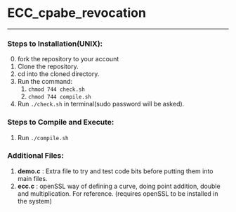 # ECC_cpabe_revocation
----------------------------------------------------

### Steps to Installation(UNIX):
0. fork the repository to your account
1. Clone the repository.
2. cd into the cloned directory.
3. Run the command: 
      1. `chmod 744 check.sh`
      2. `chmod 744 compile.sh`
4.  Run `./check.sh` in terminal(sudo password will be asked).

### Steps to Compile and Execute:
1. Run `./compile.sh` 

### Additional Files:
1. **demo.c** : Extra file to try and test code bits before putting them into main files. 
2. **ecc.c** : openSSL way of defining a curve, doing point addition, double and multiplication. For reference. (requires openSSL to be installed in the system) 